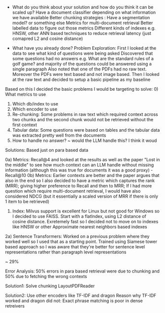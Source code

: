- What do you think about your solution and how do you think it can be scaled up?
Have a document classifier depending on what information we have available 
Better chunking strategies 
: Have a segmentation model? or something else
Metrics for multi-document retrieval 
Better labelled data to figure out those metrics 
Different kinds of indexes e.g. HNSW, other ANN based techniques to reduce retrieval latency (just comapred L2 and cosine distance)


- What have you already done?
Problem Exploration:
First I looked at the data to see what kind of questions were being asked 
Discovered that some questions had no answers e.g. What are the standard rules of a golf game?
and majority of the questions could be answered using a single paragraph
Also noted that one of the PDFs had no raw text. Moreover the PDFs were text based and not image based. 
Then I looked at the raw text and decided to setup a basic pipeline as my baseline

Based on this I decided the basic problems I would be targeting to solve:
0) What metrics to use
1) Which db/index to use 
2) Which encoder to use
3) Re-chunking: Some problems in raw text which required context across two chunks and the second chunk would not be retrieved without the first context
4) Tabular data: Some questions were based on tables and the tabular data was extracted pretty well from the documents 
5) How to handle no answer? ~ would the LLM handle this? I think it woud

Solutions: Based just on para based data

0a) Metrics: Recall@4 and looked at the results as well as the paper "Lost in the middle" to see how much context can an LLM handle without missing information (although this was true for documents it was a good proxy) - Recall@10
0b) Metrics: Earlier contexts are better and the paper argues that also in the end so I also decided to have a metric which captures the rank  (MRR); giving higher preference to Recall and then to MRR; If I had more question which require multi-document retrieval, I would have also considered NDCG (but it essentially a scaled version of MRR if there is only 1 item to be retrieved)  

1) Index: Milvus support is excellent for Linux but not good for Windows so I decided to use FAISS. Start with a flatIndex, using L2 distance of cosine distance. Exretemely fast so I decided not to move on to indexes like HNSW or other Approximate nearest neighbors based indexes 

2a) Sentence Transformers: Worked on a previous problem where they worked well so I used that as a starting point. Trained using Siamese tower based approach so I was aware that they're better for sentence level representations rather than paragraph level representations 

~ 29%


Error Analysis:
50% errors in para based retrieval were due to chunking and 50% due to fetching the wrong contexts


Solution1: Solve chunking
LayoutPDFReader  

Solution2: Use other encoders like TF-IDF and dragon 
Reason why TF-IDF worked and dragon did not: Exact phrase matching is poor in dense retreivers
